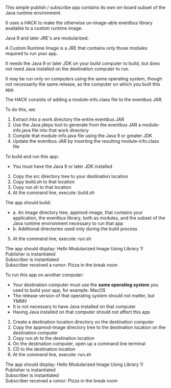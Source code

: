 This simple publish / subscribe app contains its own on-board subset of the Java runtime environment.

It uses a HACK to make the otherwise un-image-able eventbus library available to a custom runtime image.

Java 9 and later JRE's are modularized.

A Custom Runtime Image is a JRE that contains only those modules required to run your app.

It needs the Java 9 or later JDK on your build computer to build, but does not need Java installed on the destination computer to run.

It may be run only on computers using the same operating system, though not necessarily the same release, as the computer on which you built this app.

The HACK consists of adding a module-info.class file to the eventbus JAR.

To do this, we:

1. Extract into a work directory the entire eventbus JAR 
2. Use the Java jdeps tool to generate from the eventbus JAR a module-info.java file into that work directory
3. Compile that module-info.java file using the Java 9 or greater JDK
4. Update the eventbus JAR by inserting the resulting module-info.class file

To build and run this app:

- You must have the Java 9 or later JDK installed

1. Copy the src directory tree to your destination location
2. Copy build.sh to that location
3. Copy run.sh to that location
4. At the command line, execute: build.sh

The app should build:

* a. An image directory tree, appmod-image, that contains your application, the eventbus library, both as modules, and the subset of the Java runtime environment necessary to run that app
* b. Additional directories used only during the build process

5. At the command line, execute: run.sh

The app should display: Hello Modularized Image Using Library 1!  
Publisher is instantiated  
Subscriber is instantiated  
Subscriber received a rumor: Pizza in the break room  

To run this app on another computer:

- Your destination computer must use the **same operating system** you used to build your app, for example:  MacOS
- The release version of that operating system should not matter, but YMMV
- It is not necessary to have Java installed on that computer
- Having Java installed on that computer should not affect this app

1. Create a destination location directory on the destination computer
2. Copy the appmod-image directory tree to the destination location on the destination computer
4. Copy run.sh to the destination location
5. On the destination computer, open up a command line terminal
6. CD to the destination location
7. At the command line, execute: run.sh

The app should display: Hello Modularized Image Using Library 1!  
Publisher is instantiated  
Subscriber is instantiated  
Subscriber received a rumor: Pizza in the break room  
